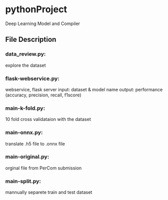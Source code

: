 # pythonProject
Deep Learning Model and Compiler
## File Description
### data_review.py: 
explore the dataset 
### flask-webservice.py: 
webservice, flask server
input: dataset & model name
output: performance (accuracy, precision, recall, f1score)
### main-k-fold.py: 
10 fold cross validataion with the dataset
### main-onnx.py:
translate .h5 file to .onnx file
### main-original.py:
orginal file from PerCom submission
### main-split.py:
mannually separete train and test dataset
